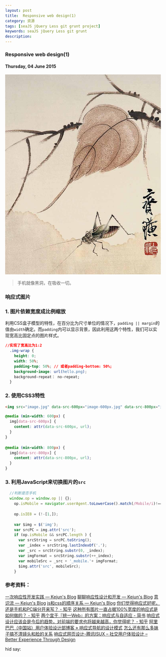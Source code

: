 ```yaml
---
layout: post
title:  Responsive web design(1)
category: 资源
tags: [seaJS jQuery Less git grunt project]
keywords: seaJS jQuery Less git grunt
description: 
---
```


### Responsive web design(1)

#### Thursday, 04 June 2015

![齐白石](/../../assets/img/resource/2015/qibaishi_10.jpg)

> 手机就像黑洞，在吸收一切。

### 响应式图片

### 1. 图片依赖宽度成比例缩放
利用CSS盒子模型的特性，在百分比为尺寸单位的情况下，`padding || margin`的值由`width`确定。而`padding`内可以显示背景，因此利用这两个特性，我们可以实现宽高比固定点的图片样式。

````css
//实现了宽高比为1:2
  .img-wrap {
    height: 0;
    width: 50%;
    padding-top: 50%; // 或者padding-bottom: 50%;
    background-image: url(hello.png);
    background-repeat： no-repeat;
  }
````

### 2. 使用CSS3特性

````html
<img src="image.jpg" data-src-600px="image-600px.jpg" data-src-800px="image-800px.jpg" alt="text">
````
````css
@media (min-width: 600px) {
  img[data-src-600px] {
    content: attr(data-src-600px, url);
  }
}

@media (min-width: 800px) {
  img[data-src-800px] {
    content: attr(data-src-800px, url);
  }
}

````

### 3. 利用JavaScript来切换图片的`src`

````javascript
  //判断是否手机
  window.op = window.op || {};
	op.isMobile = navigator.userAgent.toLowerCase().match(/Mobile/i)!==null;
	
	op.isIE8 = (!-[1,]);
	
	var $img = $('img');
	var srcPC = img.attr('src');
	if (op.isMobile && srcPC.length ) {
	  var srcString = srcPC.toString();
	  var _index = srcString.lastIndexOf('.');
	  var _src = srcString.substr(0, _index);
	  var imgFormat = srcString.substr(++_index);
	  var mobileSrc = _src + '_mobile.'+ imgFormat;
	  $img.attr('src', mobileSrc);
	}
````


### 参考资料：
[一次响应性开发实践 — Kejun's Blog](http://hikejun.com/blog/2012/08/30/%E4%B8%80%E6%AC%A1%E5%93%8D%E5%BA%94%E6%80%A7%E5%BC%80%E5%8F%91%E5%AE%9E%E8%B7%B5/)
[聊聊响应性设计和开发 — Kejun's Blog](http://hikejun.com/blog/2011/06/24/%E8%81%8A%E8%81%8A%E5%93%8D%E5%BA%94%E6%80%A7%E8%AE%BE%E8%AE%A1%E5%92%8C%E5%BC%80%E5%8F%91/)
[意识流 — Kejun's Blog](http://hikejun.com/blog/2012/07/23/%e6%84%8f%e8%af%86%e6%b5%81/)
[js和css的顺序关系 — Kejun's Blog](http://hikejun.com/blog/2012/02/02/js%e5%92%8ccss%e7%9a%84%e9%a1%ba%e5%ba%8f%e5%85%b3%e7%b3%bb/)
[你们觉得响应式好呢，还是手机和PC端分开来写？ - 知乎](http://www.zhihu.com/question/25836425)
[这种所有图片一直占据100%宽度的响应式是如何做的？ - 知乎](http://www.zhihu.com/question/20978898)
[两个宜于『统一Web』的方案：响应式与自适应 - 简书](http://www.jianshu.com/p/SkfFzt#)
[响应式设计应该会是今后的趋势，对前端的要求也将越来越高，你觉得呢？ - 知乎](http://www.zhihu.com/question/20155191)
[阿里巴巴（中国站）用户体验设计部博客 » 响应式导航的设计模式](http://www.aliued.cn/2015/01/05/%E5%93%8D%E5%BA%94%E5%BC%8F%E5%AF%BC%E8%88%AA%E7%9A%84%E8%AE%BE%E8%AE%A1%E6%A8%A1%E5%BC%8F.html#nav)
[怎么还有那么多妹子搞不清镜头和脸的关系](http://www.douban.com/group/topic/75945912/)
[响应式网页设计-腾讯ISUX – 社交用户体验设计 – Better Experience Through Design](http://isux.tencent.com/responsive-web-design.html)

hid say:
